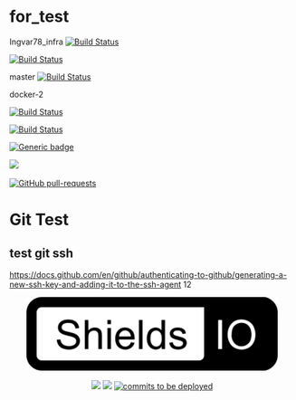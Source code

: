 # for_test
Ingvar78_infra
[![Build Status](https://travis-ci.com/Otus-DevOps-2020-05/Ingvar78_infra.svg?branch=master)](https://travis-ci.com/Otus-DevOps-2020-05/Ingvar78_infra)

[![Build Status](https://img.shields.io/travis/Otus-DevOps-2020-05/Ingvar78_infra/master?label=Ingvar78_infra&style=plastic)](https://travis-ci.com/Otus-DevOps-2020-05/Ingvar78_infra)


master
[![Build Status](https://travis-ci.com/Otus-DevOps-2020-05/Ingvar78_microservices.svg?branch=master)](https://travis-ci.com/Otus-DevOps-2020-05/Ingvar78_microservices)

docker-2

[![Build Status](https://travis-ci.com/Otus-DevOps-2020-05/Ingvar78_microservices.svg?branch=docker-2)](https://travis-ci.com/Otus-DevOps-2020-05/Ingvar78_microservices)

[![Build Status](https://travis-ci.com/Otus-DevOps-2020-05/Ingvar78_microservices.svg?branch=docker-2)](https://travis-ci.com/Otus-DevOps-2020-05/Ingvar78_microservices)

[![Generic badge](https://img.shields.io/badge/Ingvar78_infra-<STATUS>-red.svg)](https://shields.io/)


<a href="https://github.com/Otus-DevOps-2020-05/Ingvar78_infra" alt="Activity">        <img src="https://img.shields.io/github/commit-activity/m/badges/shields" /></a>

[![GitHub pull-requests](https://img.shields.io/github/issues-pr/Naereen/StrapDown.js.svg)](https://github.com/Otus-DevOps-2020-05/Ingvar78_infra/pull/)

<h1> Git Test  </h1>
<h2> test git ssh </h2>

https://docs.github.com/en/github/authenticating-to-github/generating-a-new-ssh-key-and-adding-it-to-the-ssh-agent
12

<p align="center">
    <img src="https://raw.githubusercontent.com/badges/shields/master/frontend/images/logo.svg?sanitize=true"
        height="130">
</p>

<p align="center">
    <a href="https://github.com/Otus-DevOps-2020-05/Ingvar78_infra/graphs/contributors" alt="Contributors">
        <img src="https://img.shields.io/github/contributors/badges/shields" /></a>
    <a href="https://github.com/Otus-DevOps-2020-05/Ingvar78_infra/pulse" alt="Activity">
        <img src="https://img.shields.io/github/commit-activity/m/badges/shields" /></a>
    <a href="https://github.com/Otus-DevOps-2020-05/Ingvar78_infra/compare/gh-pages...master">
        <img src="https://img.shields.io/github/commits-since/badges/shields/gh-pages?label=commits%20to%20be%20deployed"
            alt="commits to be deployed"></a>
</p>
